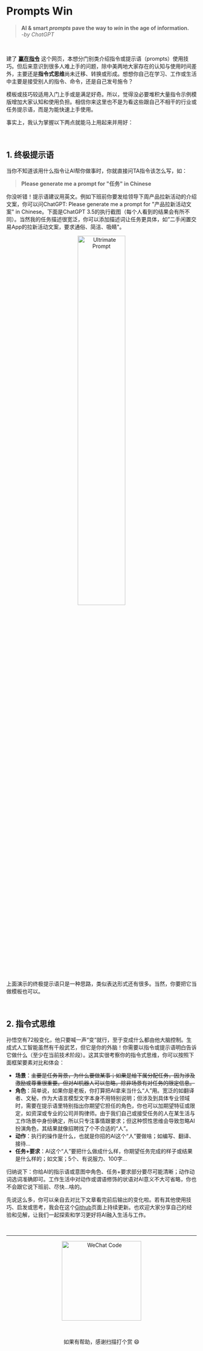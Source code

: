 # Prompts Win


> **AI & smart *prompts* pave the way to *win* in the age of information.**
> &nbsp;   
> *-by ChatGPT*   

&nbsp;
&nbsp;
&nbsp;

建了 **[赢在指令](prompts.win)** 这个网页，本想分门别类介绍指令或提示语（prompts）使用技巧。但后来意识到很多人难上手的问题，除中美两地大家存在的认知与使用时间差外，主要还是**指令式思维**尚未迁移、转换或形成。想想你自己在学习、工作或生活中主要是接受别人的指令、命令，还是自己发号施令？

模板或技巧较适用入门上手或是满足好奇。所以，觉得没必要堆积大量指令示例模版增加大家认知和使用负担。相信你来这里也不是为看这些跟自己不相干的行业或任务提示语，而是为能快速上手使用。

事实上，我认为掌握以下两点就能马上用起来并用好：

&nbsp;


## 1. 终极提示语

当你不知道该用什么指令让AI帮你做事时，你就直接问TA指令该怎么写，如：

> **Please generate me a prompt for "任务" in Chinese** 



你没听错！提示语建议用英文。例如下班前你要发给领导下周产品拉新活动的介绍文案，你可以问ChatGPT: Please generate me a prompt for "产品拉新活动文案" in Chinese。下面是ChatGPT 3.5的执行截图（每个人看到的结果会有所不同）。当然我的任务描述很宽泛，你可以添加描述词让任务更具体，如”二手闲置交易App的拉新活动文案，要求通俗、简洁、吸睛"。

<div align=center>
<img width="50%" height="50%" src="https://pic.peo.pw/a/2023/04/01/6427abb52dc5c.png" alt="Ultrimate Prompt"  >
</div>

上面演示的终极提示语只是一种思路，类似表达形式还有很多。当然，你要把它当做模板也可以。

&nbsp;

## 2. 指令式思维

孙悟空有72般变化，他只要喊一声“变”就行，至于变成什么都由他大脑控制。生成式人工智能虽然有千般武艺，但它是你的外脑！你需要以指令或提示语明白告诉它做什么（至少在当前技术阶段）。这其实很考察你的指令式思维，你可以按照下面框架要素对比和体会：

- **场景**：~~主要是任务背景，为什么要做某事；如果是给下属分配任务，因为涉及激励或尊重很重要。但对AI机器人可以忽略，除非场景有对任务的限定信息。~~
- **角色**：简单说，如果你是老板，你打算把AI拿来当什么“人”用。宽泛的如翻译者、文秘，作为大语言模型文字本身不用特别说明；但涉及到具体专业领域时，需要在提示语里特别指出你期望它担任的角色，你也可以加期望特征或限定，如资深或专业的公司并购律师。由于我们自己或接受任务的人在某生活与工作场景中身份确定，所以只专注事情跟要求；但这种惯性思维会导致忽略AI扮演角色，其结果就像招聘找了个不合适的“人”。
- **动作**：执行的操作是什么，也就是你招的AI这个“人”要做啥；如编写、翻译、接待...
- **任务+要求**：AI这个“人”要把什么做成什么样，你期望任务完成的样子或结果是什么样的；如文案；5个、有说服力、100字...

归纳说下：你给AI的指示语或意图中角色、任务+要求部分要尽可能清晰；动作动词选词准确即可。工作生活中对动作或谓语修饰的状语对AI意义不大可省略，你也不会跟它说下班前、尽快...啥的。

先说这么多，你可以亲自去对比下文章看完前后输出的变化啦。若有其他使用技巧、启发或思考，我会在这个[Github](https://github.com/iamleeron/prompts-win)页面上持续更新。也欢迎大家分享自己的经验和见解，让我们一起探索和学习更好将AI融入生活与工作。

&nbsp;



---

<div align=center>
<img width="210" height="210" src="https://pic.peo.pw/a/2023/04/01/6427b65a4dfd4.jpg"  alt="WeChat Code" >

&nbsp;

如果有帮助，感谢扫描打个赏 😄 
</div>
